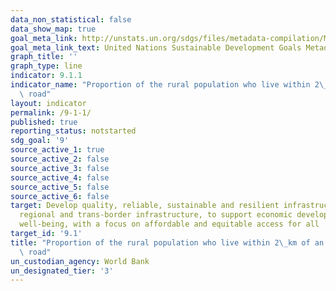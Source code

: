 ```yaml
---
data_non_statistical: false
data_show_map: true
goal_meta_link: http://unstats.un.org/sdgs/files/metadata-compilation/Metadata-Goal-9.pdf
goal_meta_link_text: United Nations Sustainable Development Goals Metadata (pdf 663kB)
graph_title: ''
graph_type: line
indicator: 9.1.1
indicator_name: "Proportion of the rural population who live within 2\_km of an all-season\
  \ road"
layout: indicator
permalink: /9-1-1/
published: true
reporting_status: notstarted
sdg_goal: '9'
source_active_1: true
source_active_2: false
source_active_3: false
source_active_4: false
source_active_5: false
source_active_6: false
target: Develop quality, reliable, sustainable and resilient infrastructure, including
  regional and trans-border infrastructure, to support economic development and human
  well-being, with a focus on affordable and equitable access for all
target_id: '9.1'
title: "Proportion of the rural population who live within 2\_km of an all-season\
  \ road"
un_custodian_agency: World Bank
un_designated_tier: '3'
---
```

